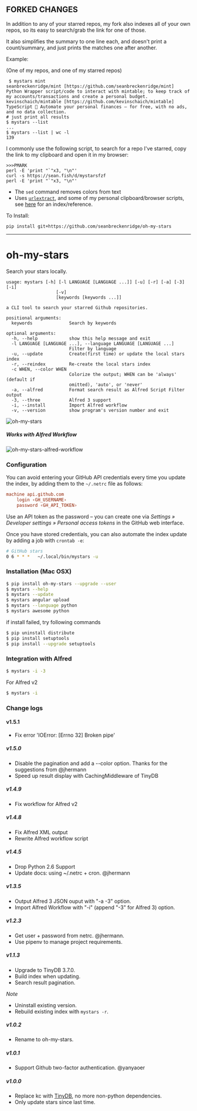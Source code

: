 ## FORKED CHANGES

In addition to any of your starred repos, my fork also indexes all of your own repos, so its easy to search/grab the link for one of those.

It also simplifies the summary to one line each, and doesn't print a count/summary, and just prints the matches one after another.

Example:

(One of my repos, and one of my starred repos)

```shell
 $ mystars mint
seanbreckenridge/mint [https://github.com/seanbreckenridge/mint] Python Wrapper script/code to interact with mintable; to keep track of my accounts/transactions and create a personal budget.
kevinschaich/mintable [https://github.com/kevinschaich/mintable] TypeScript 🍃 Automate your personal finances – for free, with no ads, and no data collection.
# just print all results
$ mystars --list
...
$ mystars --list | wc -l
139
```

I commonly use the following script, to search for a repo I've starred, copy the link to my clipboard and open it in my browser:

```
>>>PMARK
perl -E 'print "`"x3, "\n"'
curl -s https://sean.fish/d/mystarsfzf
perl -E 'print "`"x3, "\n"'
```
- The `sed` command removes colors from text
- Uses [`urlextract`](https://pypi.org/project/urlextract/), and some of my personal clipboard/browser scripts, see [here](https://sean.fish/d/?dark) for an index/reference.

To Install:

`pip install git+https://github.com/seanbreckenridge/oh-my-stars`

---

# oh-my-stars

Search your stars locally.

```
usage: mystars [-h] [-l LANGUAGE [LANGUAGE ...]] [-u] [-r] [-a] [-3] [-i]
                   [-v]
                   [keywords [keywords ...]]

a CLI tool to search your starred Github repositories.

positional arguments:
  keywords              Search by keywords

optional arguments:
  -h, --help            show this help message and exit
  -l LANGUAGE [LANGUAGE ...], --language LANGUAGE [LANGUAGE ...]
                        Filter by language
  -u, --update          Create(first time) or update the local stars index
  -r, --reindex         Re-create the local stars index
  -c WHEN, --color WHEN
                        Colorize the output; WHEN can be 'always' (default if
                        omitted), 'auto', or 'never'
  -a, --alfred          Format search result as Alfred Script Filter output
  -3, --three           Alfred 3 support
  -i, --install         Import Alfred workflow
  -v, --version         show program's version number and exit

```

![oh-my-stars](https://raw.github.com/wolfg1969/my-stars-pilot/master/oh-my-stars.png)
##### Works with Alfred Workflow

![oh-my-stars-alfred-workflow](https://raw.github.com/wolfg1969/my-stars-pilot/master/oh-my-stars-alfred-workflow.png)

### Configuration
You can avoid entering your GitHub API credentials every time you update the index, by adding them to the ``~/.netrc`` file as follows:

```ini
machine api.github.com
    login ‹GH_USERNAME›
    password ‹GH_API_TOKEN›
```
Use an API token as the password – you can create one via *Settings » Developer settings » Personal access tokens* in the GitHub web interface.

Once you have stored credentials, you can also automate the index update by adding a job with ``crontab -e``:

```sh
# GitHub stars
0 6 * * *	~/.local/bin/mystars -u
```

### Installation (Mac OSX)
```sh
$ pip install oh-my-stars --upgrade --user
$ mystars --help
$ mystars --update
$ mystars angular upload
$ mystars --language python
$ mystars awesome python
``` 

if install failed, try following commands
```sh
$ pip uninstall distribute
$ pip install setuptools
$ pip install --upgrade setuptools
```

### Integration with Alfred
```sh
$ mystars -i -3
```
For Alfred v2
```sh
$ mystars -i
```

### Change logs

#### v1.5.1
- Fix error 'IOError: [Errno 32] Broken pipe'

##### v1.5.0
- Disable the pagination and add a --color option. Thanks for the suggestions from @jhermann
- Speed up result display with CachingMiddleware of TinyDB

##### v1.4.9
- Fix workflow for Alfred v2

##### v1.4.8
- Fix Alfred XML output
- Rewrite Alfred workflow script

##### v1.4.5
- Drop Python 2.6 Support
- Update docs: using ~/.netrc + cron. @jhermann

##### v1.3.5
- Output Alfred 3 JSON ouput with "-a -3" option.
- Import Alfred Workflow with "-i" (append "-3" for Alfred 3) option.

##### v1.2.3
- Get user + password from netrc. @jhermann.
- Use pipenv to manage project requirements.

##### v1.1.3
- Upgrade to TinyDB 3.7.0.
- Build index when updating.
- Search result pagination.

*Note*
- Uninstall existing version.
- Rebuild existing index with `mystars -r`.

##### v1.0.2
- Rename to oh-my-stars.

##### v1.0.1
- Support Github two-factor authentication. @yanyaoer

##### v1.0.0

- Replace kc with [TinyDB](https://github.com/msiemens/tinydb), no more non-python dependencies.
- Only update stars since last time.
